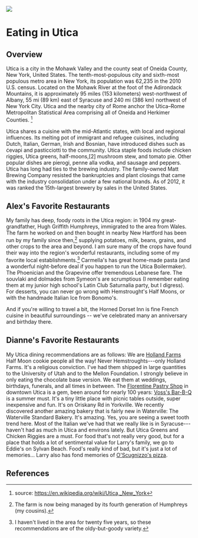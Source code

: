 <a href="https://essays.juncture-digital.org"><img src="https://jstor-labs.github.io/juncture/images/ve-button.png"></a>

<param ve-config 
       title="Utica" 
       author="Alex and Dianne" 
       layout="vtl" banner="https://alexbrymer.github.io/juncture-site/images/Utica_WV_banner.jpeg">

<param ve-entity eid="Q2495519" title="Utica">
<param ve-entity eid="Q9049730" title="New Hartford">
<param ve-entity eid="Q6586" title="Rome">
<param eid="Q4938349" title="Boilermaker" aliases="Utica Boilermaker">
<param eid="Q6788388" title="Matt Brewing Company">

# Eating in Utica

<param ve-map center="Q2495519" zoom="8">

## Overview

Utica is a city in the Mohawk Valley and the county seat of Oneida County, New York, United States. The tenth-most-populous city and sixth-most populous metro area in New York, its population was 62,235 in the 2010 U.S. census. Located on the Mohawk River at the foot of the Adirondack Mountains, it is approximately 95 miles (153 kilometers) west-northwest of Albany, 55 mi (89 km) east of Syracuse and 240 mi (386 km) northwest of New York City. Utica and the nearby city of Rome anchor the Utica–Rome Metropolitan Statistical Area comprising all of Oneida and Herkimer Counties. [^1]
<param ve-map primary center="Q2495519" zoom="11" prefer-geojson>
<param ve-image iiif region="1,1,521,463" url="https://upload.wikimedia.org/wikipedia/commons/c/c0/Utica_97_002.jpg">

Utica shares a cuisine with the mid-Atlantic states, with local and regional influences. Its melting pot of immigrant and refugee cuisines, including Dutch, Italian, German, Irish and Bosnian, have introduced dishes such as ćevapi and pasticciotti to the community. Utica staple foods include chicken riggies, Utica greens, half-moons,[2] mushroom stew, and tomato pie. Other popular dishes are pierogi, penne alla vodka, and sausage and peppers. Utica has long had ties to the brewing industry. The family-owned Matt Brewing Company resisted the bankruptcies and plant closings that came with the industry consolidation under a few national brands. As of 2012, it was ranked the 15th-largest brewery by sales in the United States.
<param ve-image
       fit="contain"
       url="https://www.syracuse.com/resizer/tINgX5QXGBAQWCbtbrmheNep3FE=/700x0/smart/advancelocal-adapter-image-uploads.s3.amazonaws.com/expo.advance.net/img/c9b2ccbadd/width2048/e5d_hemstroughtsbakeriesutica3.jpeg"
       description='Yum.'>

## Alex's Favorite Restaurants

My family has deep, foody roots in the Utica region: in 1904 my great-grandfather, Hugh Griffith Humphreys, immigrated to the area from Wales.  The farm he worked on and then bought in nearby New Hartford has been run by my family since then,[^3] supplying potatoes, milk, beans, grains, and other crops to the area and beyond.  I am sure many of the crops have found their way into the region's wonderful restaurants, including some of my favorite local establishments.[^4]  Carmella's has great home-made pasta (and a wonderful night-before deal if you happen to run the Utica Boilermaker).  The Phoenician and the Grapevine offer tremendous Lebanese fare.  The souvlaki and dolmades from Symeon's are scrumptious (I remember eating them at my junior high school's Latin Club Saturnalia party, but I digress).  For desserts, you can never go wrong with Hemstrought's Half Moons, or with the handmade Italian Ice from Bonomo's.
<param ve-map show-labels center="Q2030937" zoom="12">
<param ve-map-layer geojson url="utica-restaurants.json">

And if you're willing to travel a bit, the Horned Dorset Inn is fine French cuisine in beautiful surroundings -- we've celebrated many an anniversary and birthday there.
<param ve-map show-labels center="Q6526148" zoom="16">
<param ve-map-layer geojson url="utica-restaurants2.json">

## Dianne's Favorite Restaurants
My Utica dining recommendations are as follows:  We are <a href="https://hollandfarms.com/">Holland Farms</a> Half Moon cookie people all the way! Never Hemstroughts---only Holland Farms. It's a religious conviction. I've had them shipped in large quantities to the University of Utah and to the Mellon Foundation. I strongly believe in only eating the chocolate base version. We eat them at weddings, birthdays, funerals, and all times in between. The <a href="https://www.florentinepastry.com/">Florentine Pastry Shop</a> in downtown Utica is a gem, been around for nearly 100 years:   <a href="https://www.yelp.com/biz/voss-bar-b-q-yorkville">Voss's Bar-B-Q</a> is a summer must. It's a tiny little place with picnic tables outside, super inexpensive and fun. It's on Oriskany Rd in Yorkville.  We recently discovered another amazing bakery that is fairly new in Waterville: The Waterville Standard Bakery. It's amazing. Yes, you are seeing a sweet tooth trend here. Most of the Italian we've had that we really like is in Syracuse---haven't had as much in Utica and environs lately. But Utica Greens and Chicken Riggies are a must. For food that's not really very good, but for a place that holds a lot of sentimental value for Larry's family, we go to Eddie's on Sylvan Beach. Food's really kind of bad, but it's just a lot of memories...  Larry also has fond memories of <a href="https://uticapizza.com/">O'Scugnizzo's pizza</a>.
<param ve-map show-labels center="Q2030937" zoom="12">
<param ve-map-layer geojson url="utica-restaurants3.json">

## References

[^1]:  source: https://en.wikipedia.org/wiki/Utica,_New_York
[^2]: Half moon cookies are not to be confused with the far-inferior black-and-white cookies <a href="https://www.youtube.com/watch?v=dR9wi3q6d8o">about which Seinfeld rhapsodized</a>.
[^3]: The farm is now being managed by its fourth generation of Humphreys (my cousins).
[^4]: I haven't lived in the area for twenty five years, so these recommendations are of the oldy-but-goody variety.

